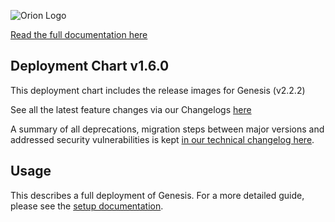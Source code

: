 
![Orion Logo](https://juno-fx.github.io/Orion-Documentation/assets/logos/orion/orion-dark.png)

[Read the full documentation here](https://juno-fx.github.io/Orion-Documentation/)

## Deployment Chart v1.6.0
This deployment chart includes the release images for Genesis (v2.2.2)

See all the latest feature changes via our Changelogs [here](https://juno-fx.github.io/Orion-Documentation/changelogs/feature/#2025-10-25)
<br>

A summary of all deprecations, migration steps between major versions and addressed security vulnerabilities is kept [in our technical changelog here](https://juno-fx.github.io/Orion-Documentation/changelogs/technical/#2025-10-25-genesis-v160).

## Usage

This describes a full deployment of Genesis. For a more detailed guide, please see the [setup documentation](https://juno-fx.github.io/Orion-Documentation/installation/quick-start/).

